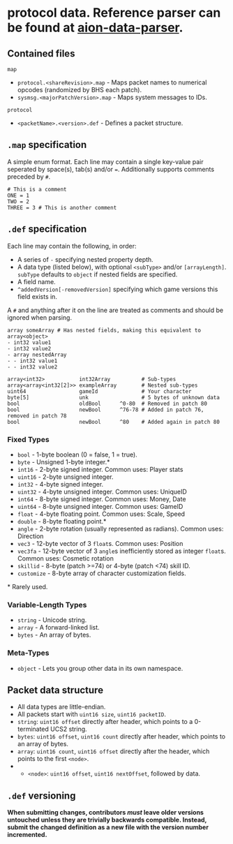 # protocol data. Reference parser can be found at [aion-data-parser](https://github.com/aion-proxy/aion-data-parser).

## Contained files
`map`
* `protocol.<shareRevision>.map` - Maps packet names to numerical opcodes (randomized by BHS each patch).
* `sysmsg.<majorPatchVersion>.map` - Maps system messages to IDs.

`protocol`
* `<packetName>.<version>.def` - Defines a packet structure.

## `.map` specification
A simple enum format. Each line may contain a single key-value pair seperated by space(s), tab(s) and/or `=`. Additionally supports comments preceded by `#`.
```
# This is a comment
ONE = 1
TWO = 2
THREE = 3 # This is another comment
```

## `.def` specification
Each line may contain the following, in order:
* A series of `-` specifying nested property depth.
* A data type (listed below), with optional `<subType>` and/or `[arrayLength]`. `subType` defaults to `object` if nested fields are specified.
* A field name.
* `^addedVersion[-removedVersion]` specifying which game versions this field exists in.

A `#` and anything after it on the line are treated as comments and should be ignored when parsing.
```
array someArray # Has nested fields, making this equivalent to array<object>
- int32 value1
- int32 value2
- array nestedArray
- - int32 value1
- - int32 value2

array<int32>           int32Array          # Sub-types
array<array<int32[2]>> exampleArray        # Nested sub-types
uint64                 gameId              # Your character
byte[5]                unk                 # 5 bytes of unknown data
bool                   oldBool      ^0-80  # Removed in patch 80
bool                   newBool      ^76-78 # Added in patch 76, removed in patch 78
bool                   newBool      ^80    # Added again in patch 80
```

### Fixed Types
* `bool` - 1-byte boolean (0 = false, 1 = true).
* `byte` - Unsigned 1-byte integer.*
* `int16` - 2-byte signed integer. Common uses: Player stats
* `uint16` - 2-byte unsigned integer.
* `int32` - 4-byte signed integer.
* `uint32` - 4-byte unsigned integer. Common uses: UniqueID
* `int64` - 8-byte signed integer. Common uses: Money, Date
* `uint64` - 8-byte unsigned integer. Common uses: GameID
* `float` - 4-byte floating point. Common uses: Scale, Speed
* `double` - 8-byte floating point.*
* `angle` - 2-byte rotation (usually represented as radians). Common uses: Direction
* `vec3` - 12-byte vector of 3 `float`s. Common uses: Position
* `vec3fa` - 12-byte vector of 3 `angle`s inefficiently stored as integer `float`s. Common uses: Cosmetic rotation
* `skillid` - 8-byte (patch >=74) or 4-byte (patch <74) skill ID.
* `customize` - 8-byte array of character customization fields.

\* Rarely used.

### Variable-Length Types
* `string` - Unicode string.
* `array` - A forward-linked list.
* `bytes` - An array of bytes.

### Meta-Types
* `object` - Lets you group other data in its own namespace.

## Packet data structure
* All data types are little-endian.
* All packets start with `uint16 size`, `uint16 packetID`.
* `string`: `uint16 offset` directly after header, which points to a 0-terminated UCS2 string.
* `bytes`: `uint16 offset`, `uint16 count` directly after header, which points to an array of bytes.
* `array`: `uint16 count`, `uint16 offset` directly after the header, which points to the first `<node>`.
* * `<node>`: `uint16 offset`, `uint16 nextOffset`, followed by data.

## `.def` versioning
**When submitting changes, contributors _must_ leave older versions untouched unless they are trivially backwards compatible. Instead, submit the changed definition as a new file with the version number incremented.**

